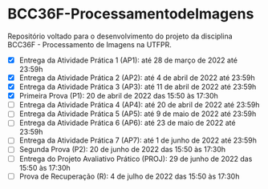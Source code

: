 # BCC36F-ProcessamentodeImagens
Repositório voltado para o desenvolvimento do projeto da disciplina BCC36F - Processamento de Imagens na UTFPR.

- [x] Entrega da Atividade Prática 1 (AP1): até 28 de março de 2022 até 23:59h
- [x] Entrega da Atividade Prática 2 (AP2): até 4 de abril de 2022 até 23:59h
- [x] Entrega da Atividade Prática 3 (AP3): até 11 de abril de 2022 até 23:59h
- [x] Primeira Prova (P1): 20 de abril de 2022 das 15:50 às 17:30h
- [ ] Entrega da Atividade Prática 4 (AP4): até 20 de abril de 2022 até 23:59h
- [ ] Entrega da Atividade Prática 5 (AP5): até 9 de maio de 2022 até 23:59h
- [ ] Entrega da Atividade Prática 6 (AP6): até 23 de maio de 2022 até 23:59h
- [ ] Entrega da Atividade Prática 7 (AP7): até 1 de junho de 2022 até 23:59h
- [ ] Segunda Prova (P2): 20 de junho de 2022 das 15:50 às 17:30h
- [ ] Entrega do Projeto Avaliativo Prático (PROJ): 29 de junho de 2022 das 15:50 às 17:30h
- [ ] Prova de Recuperação (R): 4 de julho de 2022 das 15:50 às 17:30h